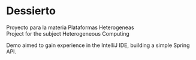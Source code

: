 # Dessierto

Proyecto para la materia Plataformas Heterogeneas<br>
Project for the subject Heterogeneous Computing

Demo aimed to gain experience in the IntelliJ IDE, building a simple Spring API.
